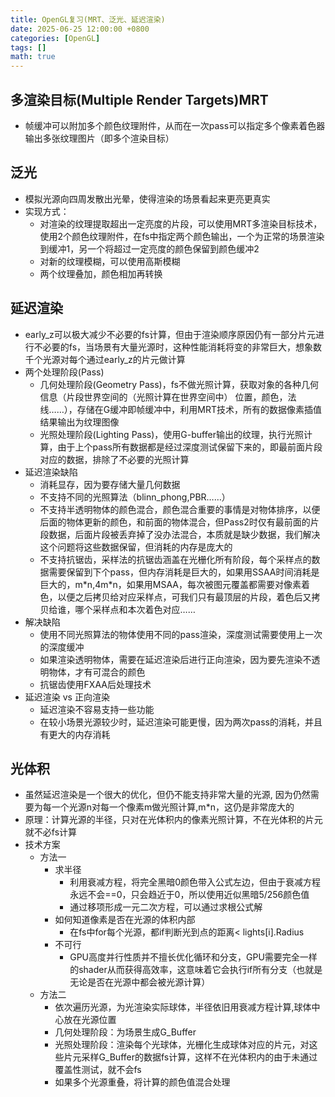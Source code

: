 ```yaml
---
title: OpenGL复习(MRT、泛光、延迟渲染)
date: 2025-06-25 12:00:00 +0800
categories: [OpenGL]
tags: []
math: true
---
```


## 多渲染目标(Multiple Render Targets)MRT

* 帧缓冲可以附加多个颜色纹理附件，从而在一次pass可以指定多个像素着色器输出多张纹理图片（即多个渲染目标）

## 泛光

* 模拟光源向四周发散出光晕，使得渲染的场景看起来更亮更真实
* 实现方式：
  * 对渲染的纹理提取超出一定亮度的片段，可以使用MRT多渲染目标技术，使用2个颜色纹理附件，在fs中指定两个颜色输出，一个为正常的场景渲染到缓冲1，另一个将超过一定亮度的颜色保留到颜色缓冲2
  * 对新的纹理模糊，可以使用高斯模糊
  * 两个纹理叠加，颜色相加再转换

## 延迟渲染

* early_z可以极大减少不必要的fs计算，但由于渲染顺序原因仍有一部分片元进行不必要的fs，当场景有大量光源时，这种性能消耗将变的非常巨大，想象数千个光源对每个通过early_z的片元做计算
* 两个处理阶段(Pass)
  * 几何处理阶段(Geometry Pass)，fs不做光照计算，获取对象的各种几何信息（片段世界空间的（光照计算在世界空间中） 位置，颜色，法线……），存储在G缓冲即帧缓冲中，利用MRT技术，所有的数据像素插值结果输出为纹理图像
  * 光照处理阶段(Lighting Pass)，使用G-buffer输出的纹理，执行光照计算，由于上个pass所有数据都是经过深度测试保留下来的，即最前面片段对应的数据，排除了不必要的光照计算
* 延迟渲染缺陷
  * 消耗显存，因为要存储大量几何数据
  * 不支持不同的光照算法（blinn_phong,PBR……）
  * 不支持半透明物体的颜色混合，颜色混合重要的事情是对物体排序，以便后面的物体更新的颜色，和前面的物体混合，但Pass2时仅有最前面的片段数据，后面片段被丢弃掉了没办法混合，本质就是缺少数据，我们解决这个问题将这些数据保留，但消耗的内存是庞大的
  * 不支持抗锯齿，采样法的抗锯齿涵盖在光栅化所有阶段，每个采样点的数据需要保留到下个pass，但内存消耗是巨大的，如果用SSAA时间消耗是巨大的，m\*n,4m\*n，如果用MSAA，每次被图元覆盖都需要对像素着色，以便之后拷贝给对应采样点，可我们只有最顶层的片段，着色后又拷贝给谁，哪个采样点和本次着色对应……
* 解决缺陷
  * 使用不同光照算法的物体使用不同的pass渲染，深度测试需要使用上一次的深度缓冲
  * 如果渲染透明物体，需要在延迟渲染后进行正向渲染，因为要先渲染不透明物体，才有可混合的颜色
  * 抗锯齿使用FXAA后处理技术
* 延迟渲染 vs 正向渲染
  * 延迟渲染不容易支持一些功能
  * 在较小场景光源较少时，延迟渲染可能更慢，因为两次pass的消耗，并且有更大的内存消耗

## 光体积

* 虽然延迟渲染是一个很大的优化，但仍不能支持非常大量的光源, 因为仍然需要为每一个光源n对每一个像素m做光照计算,m\*n，这仍是非常庞大的
* 原理：计算光源的半径，只对在光体积内的像素光照计算，不在光体积的片元就不必fs计算
* 技术方案
  * 方法一
    * 求半径
      * 利用衰减方程，将完全黑暗0颜色带入公式左边，但由于衰减方程永远不会==0，只会趋近于0，所以使用近似黑暗5/256颜色值
      * 通过移项形成一元二次方程，可以通过求根公式解
    * 如何知道像素是否在光源的体积内部
      * 在fs中for每个光源，都if判断光到点的距离< lights[i].Radius
    * 不可行
      * GPU高度并行性质并不擅长优化循环和分支，GPU需要完全一样的shader从而获得高效率，这意味着它会执行if所有分支（也就是无论是否在光源中都会被光源计算）
  * 方法二
    * 依次遍历光源，为光渲染实际球体，半径依旧用衰减方程计算,球体中心放在光源位置
    * 几何处理阶段：为场景生成G_Buffer
    * 光照处理阶段：渲染每个光球体，光栅化生成球体对应的片元，对这些片元采样G_Buffer的数据fs计算，这样不在光体积内的由于未通过覆盖性测试，就不会fs
    * 如果多个光源重叠，将计算的颜色值混合处理
